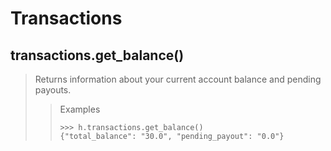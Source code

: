 # Transactions

## transactions.get_balance()

> Returns information about your current account balance and pending payouts.
>
>> Examples
>> ```python3
>> >>> h.transactions.get_balance()
>> {"total_balance": "30.0", "pending_payout": "0.0"}
>> ```
